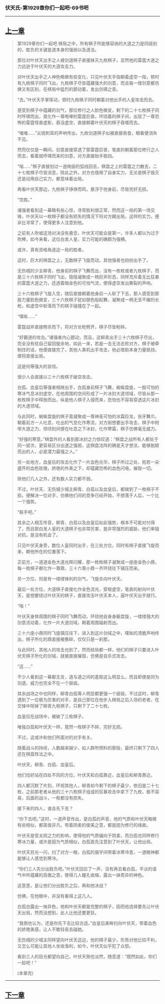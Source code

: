 ### 伏天氏-第1929章你们一起吧-69书吧

--------
[上一章](./821746919b0b8ccfb076c2ced8fcdc16.md)
--------


>
>
>
>第1929章你们一起吧
>棋局之中，所有棋子所能够容纳的大道之力是同级别的，胜负的关键是道本身的强弱以及道法。
>
>那位对叶伏天出手之人被剑道棋子直接抹灭九枚棋子，显然他的雷霆大道之力远逊于叶伏天的大道攻击力。
>
>对叶伏天出手之人神色略微有些变化，只见叶伏天手指朝着虚空一指，顿时有九枚棋子同时飞出，九枚棋子尽皆蕴藏强大的剑意，而且每一缕剑意都仿佛又有区别，在棋局中猛烈的颤动着，发出剑啸之音。
>
>“去。”叶伏天手掌挥动，顿时九枚棋子同时朝着对他出手的人皇攻击而去。
>
>感受到棋子中蕴藏的剑气，那位修行之人脸色微变，剩下的二十七枚棋子同时呼啸而出，竟化作一尊咆哮的雷霆巨兽，环绕着的棋子间，出现了一尊恐怖的雷霆怪兽虚影，吞没虚空，直接朝着叶伏天的棋子吞噬而去。
>
>“嗤嗤……”尖锐刺耳的声响传出，九枚剑道棋子似被直接吞食，眼看便消失不见。
>
>然而仅仅是一瞬间，剑意直接穿透了那雷霆巨兽，笔直的朝着那位修行之人而去，看着就呼啸而来的剑意，对方直接抬手抵挡。
>
>“嗡……”棋子直接划过一道绚丽的弧线回去，棋盘之上的雷霆之力散去，二十七枚棋子尽皆消息，除此之外，对方也借用了自身实力，无论是棋子毁灭还是动用自己实力，都意味着出局。
>
>再看叶伏天那边，九枚棋子铮铮而鸣，悬浮于他身前，尽皆完好无损。
>
>“完胜。”
>
>诸强者看到这一幕略有些心惊，寻常胜利很正常，然而这一局的第一场交锋，叶伏天以一枚棋子都没有损失的情况下将对方踢出局，这样的实力，便非比寻常了，使得更多人注意到他。
>
>之前有人吹嘘这场对决没有悬念，叶伏天可能会是第一，许多人都以为过于吹捧，如今来看，这位白发人皇，实力可能的确颇为强横。
>
>或许，真有资格角逐这一局的胜者。
>
>这时，巨大的棋盘之上，无数棋子飞旋而动，其他强者也纷纷出手了。
>
>无伤城的少主柳青，他身前的棋子飞舞而出，没有一枚枚或者九枚棋子，而是三十六枚棋子同时飞出，隐隐凝聚成一柄巨斧形态，同样充斥着无比狂暴的雷霆大道之力，还透着暗金色的可怕气流，使得虚空发出撕裂的声响。
>
>三十六枚棋子飞旋入空，随后直接朝着他身前一人斩了下去，那人感受到那股力量脸色微变，三十六枚棋子犹如银色般起舞，凝聚成一柄无坚不摧的长枪，和虚空中斩落而下的棋子碰撞在了一起。
>
>“噗呲……”
>
>雷霆战斧直接劈杀而下，将对方长枪劈开，棋子尽皆粉碎。
>
>“好霸道的攻击。”诸强者内心颤动，而且，这柳青出手三十六枚棋子尽出，完全没有给自己留回旋余地，如此一来，若是一击无法击败对方，棋子被牵制住的话，他便直接完了，其他人乘机出手攻击，他必借助本身力量抵挡，便将直接出局。
>
>这是何等强大的自信。
>
>很少人会直接以三十六枚棋子破空攻击。
>
>白孤、血皇后等强者相继出手，白孤身前棋子飞舞，蜿蜒盘旋，一股可怕的寒冰气息冰封虚空，在他周围的空间形成了一片冰封大道领域，尽皆从那一枚枚棋子中释放而出，纵是他人棋子入侵而来，恐怕也不容易穿透这片冰封的大道领域。
>
>与此同时，蜿蜒盘旋的棋子竟凝聚成一尊神圣可怕的冰霜巨龙，张牙舞爪，朝着前方一人吐息，吐出的气息化作寒流，对方刚想要出手攻击，棋子中附带大道之力，但顷刻间便在吐息之下冰封，化作寒霜，棋子仿佛毫无威力。
>
>“好强的寒意。”棋盘外的人看到那冰封之力惊叹道：“棋盘之战所有人都处于同一层次，更容易区分出道之强弱，这棋盘法阵的确是天才想法，能够脱颖而出的人，必是潜力最强之人。”
>
>另一处地方，血皇后的攻击化作了一片血色光华，棋子所过之处，宛若一朵盛开的血色玫瑰，娇艳的外表之下，却蕴藏恐怖的血色闪电，摧毁一切。
>
>除他们几人之外，还有数人实力都不弱。
>
>不过，叶伏天、无伤城少城主柳青、白孤以及血皇后，都做到了一枚棋子不损，便解决一位对手，仿佛他们间的竞争已经开始，不想落于人后，一个比一个强势。
>
>“联手吧。”
>
>其余之人相互传音，柳青、白孤以及血皇后如此强势，根本不可能对付得了，而且那白发人皇的大道棋子也非常厉害，是非常强烈的威胁，他们单独对抗，是没有机会了。
>
>只见叶伏天身旁，数位人皇同时出手，在三处方位，同时有棋子直接飞旋而来，朝他所在的位置落下。
>
>正前方，一道道金色大道光辉闪耀，那一枚枚棋子凝聚成一座座金色小鼎，每一枚棋子都化作一尊鼎，三十六尊小鼎一齐环绕往下镇压而来。
>
>另一方位，则是有一缕缕锋利的剑气，飞旋杀向叶伏天。
>
>最后一处方位，大道棋子直接化作金色流光，穿梭虚空，笔直的射向叶伏天，是想要绕过叶伏天的棋子，直接攻击叶伏天本人，逼叶伏天出手就行。
>
>“嗡！”
>
>叶伏天身体周围的棋子同时飞舞而动，环绕他自身身躯盘旋，一缕缕强大的剑意流动着，化作一片大道剑域，朝着周围辐射而出。
>
>三十六座小鼎同时飞旋镇压往下，进入到这片剑域之中，噗呲的清脆声响传出，棋子所化的鼎直接被撕碎，仅仅只是一刹那。
>
>与此同时，其他人的攻击也到了，然而结局都一样，他们的棋子只要进入叶伏天棋子所化的剑域，就被直接摧毁，仿佛是自杀式攻击。
>
>“这……”
>
>不少人看到这一幕都无言，道与道之间的差距这么明显么，而且即便是同为剑道，威力也完全不在一个层级。
>
>其余战场之中也同样，柳青白孤等人明显都更强一个层级，不过这时，柳青遇到了一位极为厉害的对手，是自己那位在他步入棋局之后入场的老者，在交锋中除掉了柳青九枚棋子，只剩下了二十七枚。
>
>血皇后在战场中，被破了三枚棋子。
>
>唯独白孤和叶伏天一样，竟然一枚棋子不碎，完好无损。
>
>不过，这或许和他们所面对的对手有关。
>
>随着战斗的持续，人数越来越少，如人群所预料的那般，最终只剩下了四人还在棋盘阵法之中。
>
>叶伏天，柳青、白孤、血皇后。
>
>他们恰好站在四处不同的方位，叶伏天和白孤靠近，血皇后和柳青靠近。
>
>四人都沉默了片刻，环视其他人，柳青如今剩下的棋子最少，依旧是二十七枚，之前那老者从他的三十六枚棋子组成的狂暴攻击中拿下了九枚，极不容易，后面的战斗，一枚都没有损失。
>
>接下来的四人，谁会先下去？
>
>“你下去吧。”这时，一道声音传出，是白孤的声音，他的气质和叶伏天略微有些相似，都英俊非凡，带着阴柔的俊美之意，都是因为修行的缘故。
>
>叶伏天是受太阴之力的影响，使得他的气质偏向于阴柔，而白孤也同样修行寒冰力量，或许是因为气质相似，白孤首先注意到了叶伏天，让他出局。
>
>叶伏天目光一闪，扫了对方一眼，白孤的眉宇间带着冰寒冷意，一道眼神都能够让人感觉到寒冷。
>
>“你们三人先分出胜负吧。”叶伏天回应了一声，没有再去看白孤，平淡的语气中所蕴藏的高傲之意，使得几人瞳孔收缩，露出一抹奇异的神色。
>
>这意思，是让他们分出胜负之后，再和他决战？
>
>仿佛，在他眼中，并没有看得上这几人。
>
>白孤也露出一抹异色，他和叶伏天都是完整的棋子，因而他选择要先让叶伏天出局，然而没想到，此人比他还要更狂。
>
>“我倒也认为，还是你先下去比较合适。”血皇后美眸扫向叶伏天，带着血色的娇艳美感，让人不敢轻易去碰她。
>
>无伤城的少城主同样望向叶伏天这边，他的棋子最少，形势对他比较不利，又怎么可能让其他人坐收渔利，如今，叶伏天似乎犯了众怒。
>
>看到三人的目光都望向自己，叶伏天倒也淡然，随意道：“既然如此，你们一起吧！”
>
>(本章完)
>
>

--------
[下一章](./384c9a7a26a5e200957076a3ff36f5b5.md)
--------
